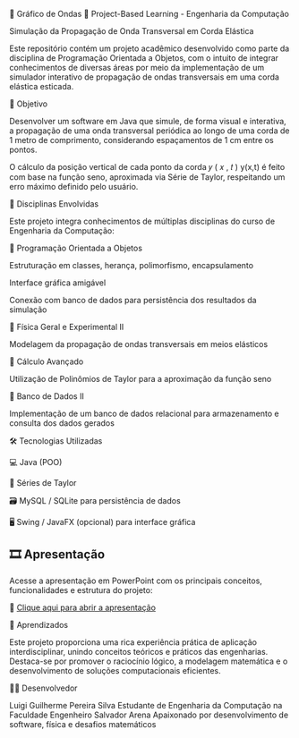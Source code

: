 🌊 Gráfico de Ondas
📌 Project-Based Learning - Engenharia da Computação

Simulação da Propagação de Onda Transversal em Corda Elástica

Este repositório contém um projeto acadêmico desenvolvido como parte da disciplina de Programação Orientada a Objetos, com o intuito de integrar conhecimentos de diversas áreas por meio da implementação de um simulador interativo de propagação de ondas transversais em uma corda elástica esticada.

🎯 Objetivo

Desenvolver um software em Java que simule, de forma visual e interativa, a propagação de uma onda transversal periódica ao longo de uma corda de 1 metro de comprimento, considerando espaçamentos de 1 cm entre os pontos.

O cálculo da posição vertical de cada ponto da corda 
𝑦
(
𝑥
,
𝑡
)
y(x,t) é feito com base na função seno, aproximada via Série de Taylor, respeitando um erro máximo definido pelo usuário.

🧩 Disciplinas Envolvidas

Este projeto integra conhecimentos de múltiplas disciplinas do curso de Engenharia da Computação:

🔷 Programação Orientada a Objetos

Estruturação em classes, herança, polimorfismo, encapsulamento

Interface gráfica amigável

Conexão com banco de dados para persistência dos resultados da simulação

🔷 Física Geral e Experimental II

Modelagem da propagação de ondas transversais em meios elásticos

🔷 Cálculo Avançado

Utilização de Polinômios de Taylor para a aproximação da função seno

🔷 Banco de Dados II

Implementação de um banco de dados relacional para armazenamento e consulta dos dados gerados

🛠️ Tecnologias Utilizadas

💻 Java (POO)

🧮 Séries de Taylor

🗃️ MySQL / SQLite para persistência de dados

🖥️ Swing / JavaFX (opcional) para interface gráfica

## 🎞️ Apresentação

Acesse a apresentação em PowerPoint com os principais conceitos, funcionalidades e estrutura do projeto:

📂 [Clique aqui para abrir a apresentação](./Apresentação%20PBL%20-%20EC3.pptx)

🚀 Aprendizados

Este projeto proporciona uma rica experiência prática de aplicação interdisciplinar, unindo conceitos teóricos e práticos das engenharias. Destaca-se por promover o raciocínio lógico, a modelagem matemática e o desenvolvimento de soluções computacionais eficientes.

👨‍💻 Desenvolvedor

Luigi Guilherme Pereira Silva
Estudante de Engenharia da Computação na Faculdade Engenheiro Salvador Arena
Apaixonado por desenvolvimento de software, física e desafios matemáticos
